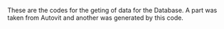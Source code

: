 These are the codes for the geting of data for the Database. A part was taken from  Autovit and another was generated by this code.
